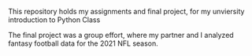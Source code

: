 This repository holds my assignments and final project, 
for my unviersity introduction to Python Class

The final project was a group effort, where my partner and I analyzed 
fantasy football data for the 2021 NFL season. 